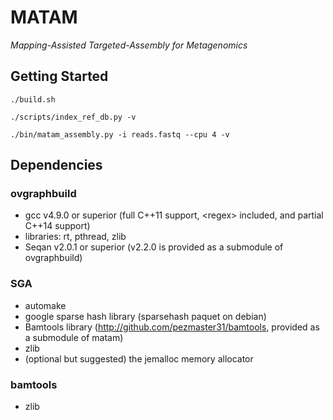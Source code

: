# MATAM

*Mapping-Assisted Targeted-Assembly for Metagenomics* 

## Getting Started

`./build.sh`

`./scripts/index_ref_db.py -v`

`./bin/matam_assembly.py -i reads.fastq --cpu 4 -v`

## Dependencies

### ovgraphbuild

* gcc v4.9.0 or superior (full C++11 support, \<regex\> included, and partial C++14 support)
* libraries: rt, pthread, zlib
* Seqan v2.0.1 or superior (v2.2.0 is provided as a submodule of ovgraphbuild)

### SGA

* automake
* google sparse hash library (sparsehash paquet on debian)
* Bamtools library (http://github.com/pezmaster31/bamtools, provided as a submodule of matam)
* zlib
* (optional but suggested) the jemalloc memory allocator

### bamtools

* zlib
